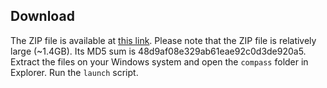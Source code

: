 <h2 id="download">Download</h2>

  The ZIP file is available at [this link](https://s3-us-west-1.amazonaws.com/compass-golden-image/compass.zip). Please note that the ZIP file is relatively large (~1.4GB). Its MD5 sum is 48d9af08e329ab61eae92c0d3de920a5.
  Extract the files on your Windows system and open the `compass` folder in Explorer. Run the `launch` script.
